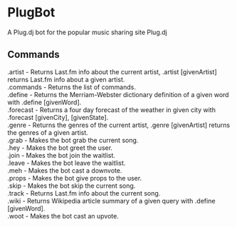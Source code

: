 PlugBot
=======

A Plug.dj bot for the popular music sharing site Plug.dj

Commands
--------

.artist - Returns Last.fm info about the current artist, .artist [givenArtist] returns Last.fm info about a given artist.  
.commands - Returns the list of commands.  
.define - Returns the Merriam-Webster dictionary definition of a given word with .define [givenWord].  
.forecast - Returns a four day forecast of the weather in given city with .forecast [givenCity], [givenState].  
.genre - Returns the genres of the current artist, .genre [givenArtist] returns the genres of a given artist.  
.grab - Makes the bot grab the current song.  
.hey - Makes the bot greet the user.  
.join - Makes the bot join the waitlist.  
.leave - Makes the bot leave the waitlist.  
.meh - Makes the bot cast a downvote.  
.props - Makes the bot give props to the user.   
.skip - Makes the bot skip the current song.  
.track - Returns Last.fm info about the current song.  
.wiki - Returns Wikipedia article summary of a given query with .define [givenWord].  
.woot - Makes the bot cast an upvote.  